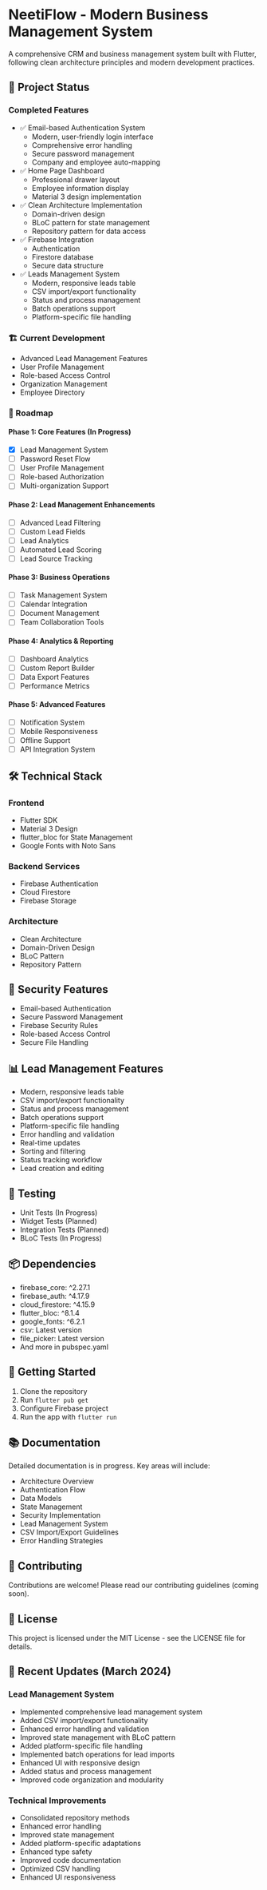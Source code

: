 # NeetiFlow - Modern Business Management System

A comprehensive CRM and business management system built with Flutter, following clean architecture principles and modern development practices.

## 🚀 Project Status

### Completed Features
- ✅ Email-based Authentication System
  - Modern, user-friendly login interface
  - Comprehensive error handling
  - Secure password management
  - Company and employee auto-mapping
- ✅ Home Page Dashboard
  - Professional drawer layout
  - Employee information display
  - Material 3 design implementation
- ✅ Clean Architecture Implementation
  - Domain-driven design
  - BLoC pattern for state management
  - Repository pattern for data access
- ✅ Firebase Integration
  - Authentication
  - Firestore database
  - Secure data structure
- ✅ Leads Management System
  - Modern, responsive leads table
  - CSV import/export functionality
  - Status and process management
  - Batch operations support
  - Platform-specific file handling

### 🏗️ Current Development
- Advanced Lead Management Features
- User Profile Management
- Role-based Access Control
- Organization Management
- Employee Directory

### 📅 Roadmap

#### Phase 1: Core Features (In Progress)
- [x] Lead Management System
- [ ] Password Reset Flow
- [ ] User Profile Management
- [ ] Role-based Authorization
- [ ] Multi-organization Support

#### Phase 2: Lead Management Enhancements
- [ ] Advanced Lead Filtering
- [ ] Custom Lead Fields
- [ ] Lead Analytics
- [ ] Automated Lead Scoring
- [ ] Lead Source Tracking

#### Phase 3: Business Operations
- [ ] Task Management System
- [ ] Calendar Integration
- [ ] Document Management
- [ ] Team Collaboration Tools

#### Phase 4: Analytics & Reporting
- [ ] Dashboard Analytics
- [ ] Custom Report Builder
- [ ] Data Export Features
- [ ] Performance Metrics

#### Phase 5: Advanced Features
- [ ] Notification System
- [ ] Mobile Responsiveness
- [ ] Offline Support
- [ ] API Integration System

## 🛠️ Technical Stack

### Frontend
- Flutter SDK
- Material 3 Design
- flutter_bloc for State Management
- Google Fonts with Noto Sans

### Backend Services
- Firebase Authentication
- Cloud Firestore
- Firebase Storage

### Architecture
- Clean Architecture
- Domain-Driven Design
- BLoC Pattern
- Repository Pattern

## 🔐 Security Features
- Email-based Authentication
- Secure Password Management
- Firebase Security Rules
- Role-based Access Control
- Secure File Handling

## 📊 Lead Management Features
- Modern, responsive leads table
- CSV import/export functionality
- Status and process management
- Batch operations support
- Platform-specific file handling
- Error handling and validation
- Real-time updates
- Sorting and filtering
- Status tracking workflow
- Lead creation and editing

## 🧪 Testing
- Unit Tests (In Progress)
- Widget Tests (Planned)
- Integration Tests (Planned)
- BLoC Tests (In Progress)

## 📦 Dependencies
- firebase_core: ^2.27.1
- firebase_auth: ^4.17.9
- cloud_firestore: ^4.15.9
- flutter_bloc: ^8.1.4
- google_fonts: ^6.2.1
- csv: Latest version
- file_picker: Latest version
- And more in pubspec.yaml

## 🚀 Getting Started

1. Clone the repository
2. Run `flutter pub get`
3. Configure Firebase project
4. Run the app with `flutter run`

## 📚 Documentation
Detailed documentation is in progress. Key areas will include:
- Architecture Overview
- Authentication Flow
- Data Models
- State Management
- Security Implementation
- Lead Management System
- CSV Import/Export Guidelines
- Error Handling Strategies

## 🤝 Contributing
Contributions are welcome! Please read our contributing guidelines (coming soon).

## 📄 License
This project is licensed under the MIT License - see the LICENSE file for details.

## 🔄 Recent Updates (March 2024)

### Lead Management System
- Implemented comprehensive lead management system
- Added CSV import/export functionality
- Enhanced error handling and validation
- Improved state management with BLoC pattern
- Added platform-specific file handling
- Implemented batch operations for lead imports
- Enhanced UI with responsive design
- Added status and process management
- Improved code organization and modularity

### Technical Improvements
- Consolidated repository methods
- Enhanced error handling
- Improved state management
- Added platform-specific adaptations
- Enhanced type safety
- Improved code documentation
- Optimized CSV handling
- Enhanced UI responsiveness
